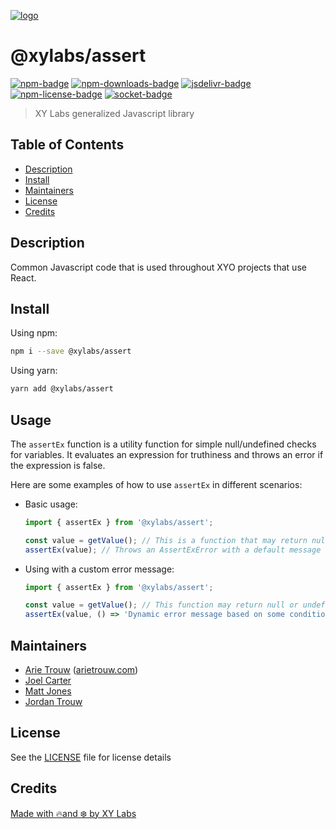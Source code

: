[![logo][]](https://xylabs.com)

# @xylabs/assert

[![npm-badge][]][npm-link]
[![npm-downloads-badge][]][npm-link]
[![jsdelivr-badge][]][jsdelivr-link]
[![npm-license-badge][]](LICENSE)
[![socket-badge][]][socket-link]

> XY Labs generalized Javascript library 

## Table of Contents

-   [Description](#description)
-   [Install](#install)
-   [Maintainers](#maintainers)
-   [License](#license)
-   [Credits](#credits)

## Description

Common Javascript code that is used throughout XYO projects that use React.

## Install

Using npm:

```sh
npm i --save @xylabs/assert
```

Using yarn:

```sh
yarn add @xylabs/assert
```

## Usage

The `assertEx` function is a utility function for simple null/undefined checks for variables. It evaluates an expression for truthiness and throws an error if the expression is false.

Here are some examples of how to use `assertEx` in different scenarios:

- Basic usage:

  ```javascript
  import { assertEx } from '@xylabs/assert';

  const value = getValue(); // This is a function that may return null or undefined
  assertEx(value); // Throws an AssertExError with a default message if value is null or undefined
  ```

- Using with a custom error message:

  ```javascript
  import { assertEx } from '@xylabs/assert';

  const value = getValue(); // This function may return null or undefined
  assertEx(value, () => 'Dynamic error message based on some conditions'); // Throws an AssertExError with a dynamic message if value is null or undefined

## Maintainers
-   [Arie Trouw](https://github.com/arietrouw) ([arietrouw.com](https://arietrouw.com))
-   [Joel Carter](https://github.com/JoelBCarter)
-   [Matt Jones](https://github.com/jonesmac)
-   [Jordan Trouw](https://github.com/jordantrouw)

## License

See the [LICENSE](LICENSE) file for license details

## Credits

[Made with 🔥and ❄️ by XY Labs](https://xylabs.com)

[logo]: https://cdn.xy.company/img/brand/XYPersistentCompany_Logo_Icon_Colored.svg

[npm-badge]: https://img.shields.io/npm/v/@xylabs/assert.svg
[npm-link]: https://www.npmjs.com/package/@xylabs/assert

[npm-downloads-badge]: https://img.shields.io/npm/dw/@xylabs/assert
[npm-license-badge]: https://img.shields.io/npm/l/@xylabs/assert

[jsdelivr-badge]: https://data.jsdelivr.com/v1/package/npm/@xylabs/assert/badge
[jsdelivr-link]: https://www.jsdelivr.com/package/npm/@xylabs/assert

[socket-badge]: https://socket.dev/api/badge/npm/package/@xylabs/assert
[socket-link]: https://socket.dev/npm/package/@xylabs/assert
